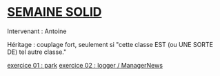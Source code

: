 # [SEMAINE SOLID](https://github.com/Antoine07/SOLID/tree/main/SOLID_PHP/SUPPORTS)
Intervenant : Antoine

Héritage : couplage fort, seulement si "cette classe EST (ou UNE SORTE DE) tel autre classe."

[exercice 01 : park](/01-relations/park)
[exercice 02 : logger / ManagerNews](/01-relations/logger)